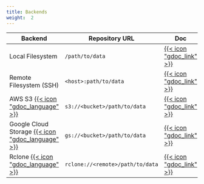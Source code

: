 ```yaml
---
title: Backends
weight:  2
---
```



| Backend | Repository URL | Doc |
| --- | --- | --- |
| Local Filesystem | `/path/to/data` | [{{< icon "gdoc_link" >}}](local) |
| Remote Filesystem (SSH) | `<host>:path/to/data` | [{{< icon "gdoc_link" >}}](ssh) |
| AWS S3 [{{< icon "gdoc_language" >}}](https://aws.amazon.com/s3/) | `s3://<bucket>/path/to/data` | [{{< icon "gdoc_link" >}}](s3) |
| Google Cloud Storage [{{< icon "gdoc_language" >}}](https://cloud.google.com/storage) | `gs://<bucket>/path/to/data` | [{{< icon "gdoc_link" >}}](gcs) |
| Rclone [{{< icon "gdoc_language" >}}](https://rclone.org/) | `rclone://<remote>/path/to/data` | [{{< icon "gdoc_link" >}}](rclone) |

